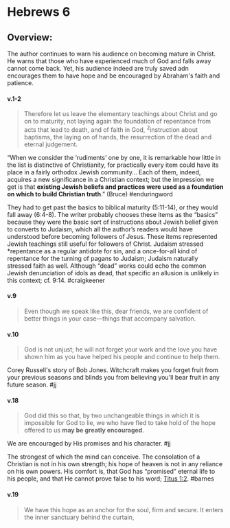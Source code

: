 # Hebrews 6

## Overview:
The author continues to warn his audience on becoming mature in Christ. He warns that those who have experienced much of God and falls away cannot come back. Yet, his audience indeed are truly saved adn encourages them to have hope and be encouraged by Abraham's faith and patience. 


#### v.1-2
>Therefore let us leave the elementary teachings about Christ and go on to maturity, not laying again the foundation of repentance from acts that lead to death, and of faith in God, <sup>2</sup>instruction about baptisms, the laying on of hands, the resurrection of the dead and eternal judgement.

“When we consider the ‘rudiments’ one by one, it is remarkable how little in the list is distinctive of Christianity, for practically every item could have its place in a fairly orthodox Jewish community… Each of them, indeed, acquires a new significance in a Christian context; but the impression we get is that **existing Jewish beliefs and practices were used as a foundation on which to build Christian truth**.” (Bruce)
#enduringword 

They had to get past the basics to biblical maturity (5:11-14), or they would fall away (6:4-8). The writer probably chooses these items as the “basics” because they were the basic sort of instructions about Jewish belief given to converts to Judaism, which all the author’s readers would have understood before becoming followers of Jesus. These items represented Jewish teachings still useful for followers of Christ. Judaism stressed \*repentance as a regular antidote for sin, and a once-for-all kind of repentance for the turning of pagans to Judaism; Judaism naturally stressed faith as well. Although “dead” works could echo the common Jewish denunciation of idols as dead, that specific an allusion is unlikely in this context; cf. 9:14.
#craigkeener 

#### v.9
>Even though we speak like this, dear friends, we are confident of better things in your case—things that accompany salvation.


#### v.10
>God is not unjust; he will not forget your work and the love you have shown him as you have helped his people and continue to help them.

Corey Russell's story of Bob Jones. Witchcraft makes you forget fruit from your previous seasons and blinds you from believing you'll bear fruit in any future season.
#jj 

#### v.18
>God did this so that, by two unchangeable things in which it is impossible for God to lie, we who have fled to take hold of the hope offered to us **may be greatly encouraged**.

We are encouraged by His promises and his character.
#jj 

The strongest of which the mind can conceive. The consolation of a Christian is not in his own strength; his hope of heaven is not in any reliance on his own powers. His comfort is, that God has “promised” eternal life to his people, and that He cannot prove false to his word; [Titus 1:2](Titus1#v.2).
#barnes 


#### v.19
>We have this hope as an anchor for the soul, firm and secure. It enters the inner sanctuary behind the curtain,
